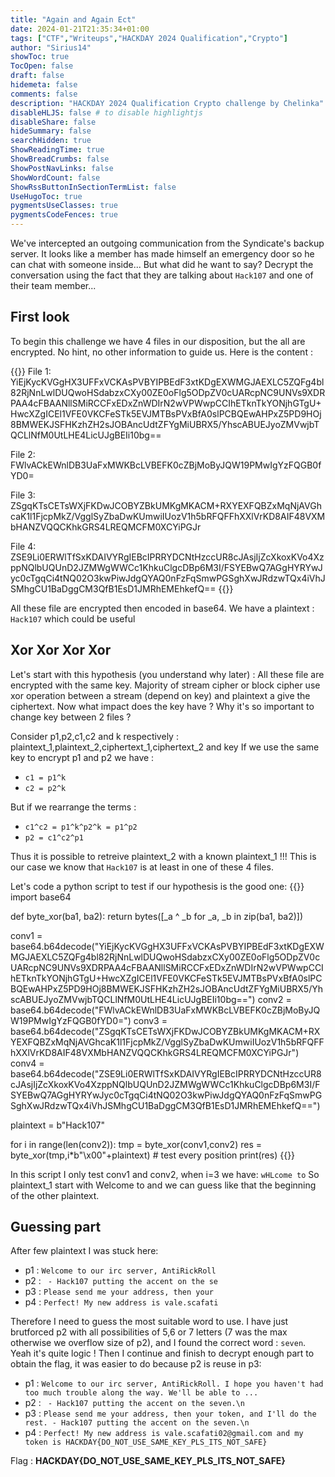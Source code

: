 ```yaml
---
title: "Again and Again Ect"
date: 2024-01-21T21:35:34+01:00
tags: ["CTF","Writeups","HACKDAY 2024 Qualification","Crypto"]
author: "Sirius14"
showToc: true
TocOpen: false
draft: false
hidemeta: false
comments: false
description: "HACKDAY 2024 Qualification Crypto challenge by Chelinka"
disableHLJS: false # to disable highlightjs
disableShare: false
hideSummary: false
searchHidden: true
ShowReadingTime: true
ShowBreadCrumbs: false
ShowPostNavLinks: false
ShowWordCount: false
ShowRssButtonInSectionTermList: false
UseHugoToc: true
pygmentsUseClasses: true
pygmentsCodeFences: true
---
```


We've intercepted an outgoing communication from the Syndicate's backup server. It looks like a member has made himself an emergency door so he can chat with someone inside... But what did he want to say? Decrypt the conversation using the fact that they are talking about `Hack107` and one of their team member...

## First look

To begin this challenge we have 4 files in our disposition, but the all are encrypted. No hint, no other information to guide us. Here is the content :

{{<highlight txt>}}
File 1: YiEjKycKVGgHX3UFFxVCKAsPVBYIPBEdF3xtKDgEXWMGJAEXLC5ZQFg4bl82RjNnLwlDUQwoHSdabzxCXy00ZE0oFlg5ODpZV0cUARcpNC9UNVs9XDRPAA4cFBAANllSMiRCCFxEDxZnWDIrN2wVPWwpCCIhETknTkYONjhGTgU+HwcXZgICEl1VFE0VKCFeSTk5EVJMTBsPVxBfA0slPCBQEwAHPxZ5PD9HOj8BMWEKJSFHKzhZH2sJOBAncUdtZFYgMiUBRX5/YhscABUEJyoZMVwjbTQCLlNfM0UtLHE4LicUJgBEIi10bg==

File 2: FWlvACkEWnlDB3UaFxMWKBcLVBEFK0cZBjMoByJQW19PMwIgYzFQGB0fYD0=

File 3: ZSgqKTsCETsWXjFKDwJCOBYZBkUMKgMKACM+RXYEXFQBZxMqNjAVGhcaK1l1FjcpMkZ/VgglSyZbaDwKUmwiIUozV1h5bRFQFFhXXlVrKD8AIF48VXMbHANZVQQCKhkGRS4LREQMCFM0XCYiPGJr

File 4: ZSE9Li0ERWlTfSxKDAIVYRgIEBcIPRRYDCNtHzccUR8cJAsjIjZcXkoxKVo4XzppNQlbUQUnD2JZMWgWWCc1KhkuClgcDBp6M3I/FSYEBwQ7AGgHYRYwJyc0cTgqCi4tNQ02O3kwPiwJdgQYAQ0nFzFqSmwPGSghXwJRdzwTQx4iVhJSMhgCU1BaDggCM3QfB1EsD1JMRhEMEhkefQ==
{{</highlight>}}

All these file are encrypted then encoded in base64. We have a plaintext : `Hack107` which could be useful 

## Xor Xor Xor Xor

Let's start with this hypothesis (you understand why later) : All these file are encrypted with the same key.
Majority of stream cipher or block cipher use xor operation between a stream (depend on key) and plaintext a give the ciphertext. Now what impact does the key have ? Why it's so important to change key between 2 files ?

Consider p1,p2,c1,c2 and k respectively : plaintext_1,plaintext_2,ciphertext_1,ciphertext_2 and key
If we use the same key to encrypt p1 and p2 we have :
- `c1 = p1^k`
- `c2 = p2^k`

But if we rearrange the terms :

- `c1^c2 = p1^k^p2^k = p1^p2`
- `p2 = c1^c2^p1`

Thus it is possible to retreive plaintext_2 with a known plaintext_1 !!!
This is our case we know that `Hack107` is at least in one of these 4 files.

Let's code a python script to test if our hypothesis is the good one:
{{<highlight txt>}}
import base64

def byte_xor(ba1, ba2):
    return bytes([_a ^ _b for _a, _b in zip(ba1, ba2)])

conv1 = base64.b64decode("YiEjKycKVGgHX3UFFxVCKAsPVBYIPBEdF3xtKDgEXWMGJAEXLC5ZQFg4bl82RjNnLwlDUQwoHSdabzxCXy00ZE0oFlg5ODpZV0cUARcpNC9UNVs9XDRPAA4cFBAANllSMiRCCFxEDxZnWDIrN2wVPWwpCCIhETknTkYONjhGTgU+HwcXZgICEl1VFE0VKCFeSTk5EVJMTBsPVxBfA0slPCBQEwAHPxZ5PD9HOj8BMWEKJSFHKzhZH2sJOBAncUdtZFYgMiUBRX5/YhscABUEJyoZMVwjbTQCLlNfM0UtLHE4LicUJgBEIi10bg==")
conv2 = base64.b64decode("FWlvACkEWnlDB3UaFxMWKBcLVBEFK0cZBjMoByJQW19PMwIgYzFQGB0fYD0=")
conv3 = base64.b64decode("ZSgqKTsCETsWXjFKDwJCOBYZBkUMKgMKACM+RXYEXFQBZxMqNjAVGhcaK1l1FjcpMkZ/VgglSyZbaDwKUmwiIUozV1h5bRFQFFhXXlVrKD8AIF48VXMbHANZVQQCKhkGRS4LREQMCFM0XCYiPGJr")
conv4 = base64.b64decode("ZSE9Li0ERWlTfSxKDAIVYRgIEBcIPRRYDCNtHzccUR8cJAsjIjZcXkoxKVo4XzppNQlbUQUnD2JZMWgWWCc1KhkuClgcDBp6M3I/FSYEBwQ7AGgHYRYwJyc0cTgqCi4tNQ02O3kwPiwJdgQYAQ0nFzFqSmwPGSghXwJRdzwTQx4iVhJSMhgCU1BaDggCM3QfB1EsD1JMRhEMEhkefQ==")

plaintext = b"Hack107"

for i in range(len(conv2)):
    tmp = byte_xor(conv1,conv2)
    res = byte_xor(tmp,i*b"\x00"+plaintext) # test every position
    print(res)
{{</highlight>}}

In this script I only test conv1 and conv2, when i=3 we have: `wHLcome to`
So plaintext_1 start with Welcome to and we can guess like that the beginning of the other plaintext.

## Guessing part

After few plaintext I was stuck here:
- p1 : `Welcome to our irc server, AntiRickRoll`
- p2 : ` - Hack107 putting the accent on the se`
- p3 : `Please send me your address, then your `
- p4 : `Perfect! My new address is vale.scafati`

Therefore I need to guess the most suitable word to use. I have just brutforced p2 with all possibilities of 5,6 or 7 letters (7 was the max otherwise we overflow size of p2), and I found the correct word : `seven`. Yeah it's quite logic !
Then I continue and finish to decrypt enough part to obtain the flag, it was easier to do because p2 is reuse in p3: 
- p1 : `Welcome to our irc server, AntiRickRoll. I hope you haven't had too much trouble along the way. We'll be able to ...`
- p2 : ` - Hack107 putting the accent on the seven.\n`
- p3 : `Please send me your address, then your token, and I'll do the rest. - Hack107 putting the accent on the seven.\n`
- p4 : `Perfect! My new address is vale.scafati02@gmail.com and my token is HACKDAY{DO_NOT_USE_SAME_KEY_PLS_ITS_NOT_SAFE}`

Flag : __HACKDAY{DO_NOT_USE_SAME_KEY_PLS_ITS_NOT_SAFE}__